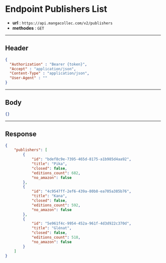 # Endpoint Publishers List

- **url** : `https://api.mangacollec.com/v2/publishers`
- **methodes** : `GET`

---

## Header

```json
{
  "Authorization" : "Bearer {token}",
  "Accept" : "application/json",
  "Content-Type" : "application/json",
  "User-Agent" : ""
}
```

---

## Body

```json
{}
```

---

## Response

```json
{
    "publishers": [
        {
            "id": "bdef8c9e-7395-465d-8175-a1b985d4aa92",
            "title": "Pika",
            "closed": false,
            "editions_count": 682,
            "no_amazon": false
        },
        {
            "id": "4c9547ff-2ef6-439a-80b8-ea705a385b76",
            "title": "Kana",
            "closed": false,
            "editions_count": 592,
            "no_amazon": false
        },
        {
            "id": "5e961f4c-9954-452a-961f-4d3d922c370d",
            "title": "Glénat",
            "closed": false,
            "editions_count": 518,
            "no_amazon": false
        }
    ]
}
```
